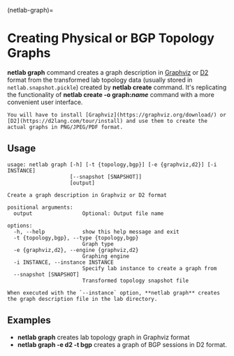 (netlab-graph)=
# Creating Physical or BGP Topology Graphs

**netlab graph** command creates a graph description in [Graphviz](https://graphviz.org/) or [D2](https://d2lang.com/) format from the transformed lab topology data (usually stored in `netlab.snapshot.pickle`) created by **netlab create** command. It's replicating the functionality of **netlab create -o graph:_name_** command with a more convenient user interface. 

```{note}
You will have to install [Graphviz](https://graphviz.org/download/) or [D2](https://d2lang.com/tour/install) and use them to create the actual graphs in PNG/JPEG/PDF format.
```

## Usage

```text
usage: netlab graph [-h] [-t {topology,bgp}] [-e {graphviz,d2}] [-i INSTANCE]
                    [--snapshot [SNAPSHOT]]
                    [output]

Create a graph description in Graphviz or D2 format

positional arguments:
  output                Optional: Output file name

options:
  -h, --help            show this help message and exit
  -t {topology,bgp}, --type {topology,bgp}
                        Graph type
  -e {graphviz,d2}, --engine {graphviz,d2}
                        Graphing engine
  -i INSTANCE, --instance INSTANCE
                        Specify lab instance to create a graph from
  --snapshot [SNAPSHOT]
                        Transformed topology snapshot file
```

```{tip}
When executed with the `--instance` option, **‌netlab graph** creates the graph description file in the lab directory.
```

## Examples

* **netlab graph** creates lab topology graph in Graphviz format
* **netlab graph -e d2 -t bgp** creates a graph of BGP sessions in D2 format.
